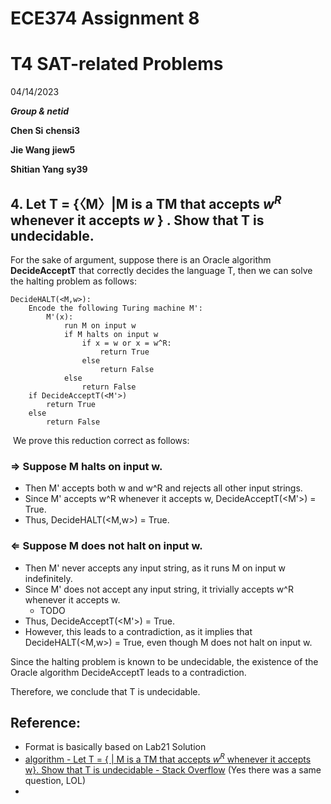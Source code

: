# ECE374 Assignment 8 

# T4 SAT-related Problems

04/14/2023

***Group & netid***

**Chen Si**  	**chensi3**

**Jie Wang** 		**jiew5**

**Shitian Yang** 	**sy39**

## 4. **Let T = {〈M〉|M is a TM that accepts $w^{R}$ whenever it accepts $w$ }  . Show that T is undecidable.**

For the sake of argument, suppose there is an Oracle algorithm **DecideAcceptT** that correctly decides the language T, then we can solve the halting problem as follows:

```pseudocode
DecideHALT(<M,w>):
	Encode the following Turing machine M':
		M'(x):
			run M on input w
			if M halts on input w 
				if x = w or x = w^R:
					return True
				else
					return False
			else
            	return False
	if DecideAcceptT(<M'>)
		return True
	else
		return False
```

​	We prove this reduction correct as follows:

### $\Rightarrow$ Suppose M halts on input w.

- Then M' accepts both w and w^R and rejects all other input strings.
- Since M' accepts w^R whenever it accepts w, DecideAcceptT(<M'>) = True.
- Thus, DecideHALT(<M,w>) = True.

### $\Leftarrow$ Suppose M does not halt on input w.

- Then M' never accepts any input string, as it runs M on input w indefinitely.
- Since M' does not accept any input string, it trivially accepts w^R whenever it accepts w.
  - TODO
- Thus, DecideAcceptT(<M'>) = True. 
- However, this leads to a contradiction, as it implies that DecideHALT(<M,w>) = True, even though M does not halt on input w.

Since the halting problem is known to be undecidable, the existence of the Oracle algorithm DecideAcceptT leads to a contradiction.

Therefore, we conclude that T is undecidable.





## Reference:

- Format is basically based on Lab21 Solution
- [algorithm - Let T = { | M is a TM that accepts $w^R$ whenever it accepts w}. Show that T is undecidable - Stack Overflow](https://stackoverflow.com/questions/50083011/let-t-m-m-is-a-tm-that-accepts-wr-whenever-it-accepts-w-show-that-t) (Yes there was a same question, LOL)
- 